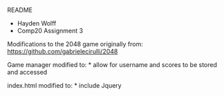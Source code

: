 README

* Hayden Wolff
* Comp20 Assignment 3

Modifications to the 2048 game originally from: https://github.com/gabrielecirulli/2048

Game manager modified to:
	* allow for username and scores to be stored and accessed

index.html modified to:
	* include Jquery
